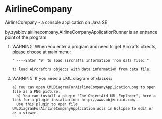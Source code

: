 # AirlineCompany
AirlineCompany - а console application on Java SE

by.zyablov.airlinecompany.AirlineCompanyApplicationRunner is an entrance point of the program
 	
   1) WARNING: When you enter a program and need to get Aircrafts objects, please choose at main menu:
   
 	      " ----Enter '9' to load aircrafts information from data file: "
        
 	      to load Aircraft's objects with data information from data file.	
 
   2) WARNING: If you need a UML diagram of classes:
   
          a) You can open UMLDiagramForAirlineCompanyApplication.png to open file as a PNG picture. 
 	        b) You can install a plugin "The ObjectAid UML Explorer", here a link for a plugin installation: http://www.objectaid.com/. 
 	        Use this plugin to open file UMLDiagramForAirlineCompanyApplication.ucls in Eclipse to edit or as a viewer.
 
 
 
